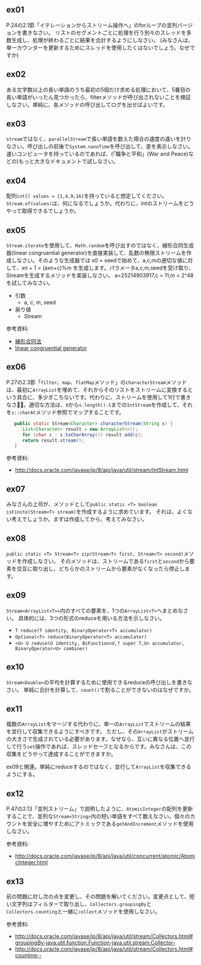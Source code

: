 ## ex01

P.24の2.1節「イテレーションからストリーム操作へ」のforループの並列バージョンを書きなさい。
リストのセグメントごとに処理を行う別々のスレッドを多数生成し、処理が終わるごとに結果を合計するようにしなさい。
(みなさんは、単一カウンターを更新するためにスレッドを使用したくはないでしょう。なぜですか)

## ex02

ある文字数以上の長い単語のうち最初の5個だけ求める処理において、5番目の長い単語がいったん見つかったら、filterメソッドが呼び出されないことを検証しなさい。単純に、各メソッドの呼び出してログを出せばよいです。

## ex03

`stream`ではなく、`parallelStream`で長い単語を数えた場合の速度の違いを計りなさい。呼び出しの前後で`System.nanoTime`を呼び出して、差を表示しなさい。速いコンピュータを持っているのであれば、(「職争と平和」(War and Peace)などの)もっと大きなドキュメントで試しなさい。

## ex04

配列`int[] values = {1,4,9,16}`を持っていると想定してください。`Stream.of(values)`は、何になるでしょうか。代わりに、intのストリームをどうやって取得できるでしょうか。

## ex05

`Stream.iterate`を使用して、`Math.random`を呼び出すのではなく、線形合同生成器(linear congruential generator)を直接実装して、乱数の無限ストリームを作成しなさい。そのような生成器では x0 = seedで始めて、a,c,mの適切な値に対して、xn + 1 = (axn+c)%m を生成します。パラメータa,c,m,seedを受け取り、Stream<Long>を生成するメソッドを実装しなさい。
a=25214903917,c = 11,m = 2^48を試してみなさい。

* 引数
  * a, c, m, seed
* 戻り値
  * Stream<Long>

参考資料:

* [線形合同法](http://ja.wikipedia.org/wiki/%E7%B7%9A%E5%BD%A2%E5%90%88%E5%90%8C%E6%B3%95)
* [linear congruential generator](http://en.wikipedia.org/wiki/Linear_congruential_generator)

## ex06

P.27の2.3節「`filter`、`map`、`flatMap`メソッド」の`characterStream`メソッドは、最初に`ArrayList`を埋めて、それからそのリストをストリームに変換するという具合に、多少ぎこちないです。代わりに、ストリームを使用して1行で書きなさい̅。適切な方法は、`0`から`s.length()-1`までの`IntStream`を作成して、それを`s::charAt`メソッド参照でマップすることです。

```java
   public static Stream<Character> characterStream(String s) {
      List<Character> result = new ArrayList<>();
      for (char c : s.toCharArray()) result.add(c);
      return result.stream();
   }
```

参考資料:

* http://docs.oracle.com/javase/jp/8/api/java/util/stream/IntStream.html

## ex07

みなさんの上司が、メソッドとして`public static <T> boolean isFinite(Stream<T> stream)`を作成するように求めています。
それは、よくない考えでしょうか。まずは作成してから、考えてみなさい。

## ex08

`public static <T> Stream<T> zip(Stream<T> first, Stream<T> second)`メソッドを作成しなさい。
そのメソッドは、ストリームである`first`と`second`から要素を交互に取り出し、どちらかのストリームから要素がなくなったら停止します。

## ex09

`Stream<ArrayList<T>>`内のすべての要素を、1つの`ArrayList<T>`へまとめなさい。
具体的には、3つの形式のreduceを用いる方法を示しなさい。

* `T reduce(T identity, BinaryOperator<T> accumulator)`
* `Optional<T> reduce(BinaryOperator<T> accumulator)`
* `<U> U reduce(U identity, BiFunction<U,? super T,U> accumulator, BinaryOperator<U> combiner)`

## ex10

`Stream<Double>`の平均を計算するために使用できるreduceの呼び出しを書きなさい。
単純に合計を計算して、`count()`で割ることができないのはなぜですか。

## ex11

複数の`ArrayList`をマージする代わりに、単一の`ArrayList`でストリームの結果を並行して収集できるようにすべきです。
ただし、その`ArrayList`がストリームの大きさで生成されている必要があります。なぜなら、互いに異なる位置へ並行して行う`set`操作であれば、スレッドセーフとなるからです。みなさんは、この収集をどうやって達成することができますか。

ex09と関連。単純にreduceするのではなく、並行して`ArrayList`を収集できるようにする。

## ex12

P.47の2.13「並列ストリーム」で説明したように、`AtomicInteger`の配列を更新することで、並列な`Stream<String>`内の短い単語をすべて数えなさい。個々のカウントを安全に増やすためにアトミックである`getAndIncrement`メソッドを使用しなさい。

参考資料:

* http://docs.oracle.com/javase/jp/8/api/java/util/concurrent/atomic/AtomicInteger.html

## ex13

前の問題に対し次の点を変更し、その問題を解いてください。変更点として、短い文字列はフィルターで取り出し、`Collectors.groupingBy`と`Collectors.counting`と一緒に`collect`メソッドを使用しなさい。

参考資料:

* http://docs.oracle.com/javase/jp/8/api/java/util/stream/Collectors.html#groupingBy-java.util.function.Function-java.util.stream.Collector-
* http://docs.oracle.com/javase/jp/8/api/java/util/stream/Collectors.html#counting--
